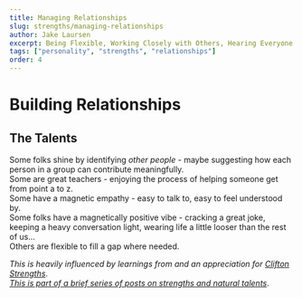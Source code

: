 ```yaml
---
title: Managing Relationships
slug: strengths/managing-relationships
author: Jake Laursen
excerpt: Being Flexible, Working Closely with Others, Hearing Everyone's Unique Voice...
tags: ["personality", "strengths", "relationships"]
order: 4
---
```


# Building Relationships
## The Talents
Some folks shine by identifying _other people_ - maybe suggesting how each person in a group can contribute meaningfully.  
Some are great teachers - enjoying the process of helping someone get from point a to z.  
Some have a magnetic empathy - easy to talk to, easy to feel understood by.  
Some folks have a magnetically positive vibe - cracking a great joke, keeping a heavy conversation light, wearing life a little looser than the rest of us...  
Others are flexible to fill a gap where needed.  

_This is heavily influenced by learnings from and an appreciation for [Clifton Strengths](https://www.gallup.com/cliftonstrengths)_.  
[_This is part of a brief series of posts on strengths and natural talents_](/strengths).  